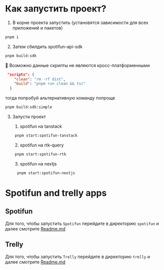 # Как запустить проект?

1.  В корне проекта запустить (установятся зависимости для всех приложений и пакетов)

```bash
pnpm i
```

2. Затем сбилдить spotifun-api-sdk

```bash
pnpm build:sdk
```

️🔔 Возможно данные скрипты не являются кросc-платформенными

```json
 "scripts": {
    "clean": "rm -rf dist",
    "build": "pnpm run clean && tsc"
  }
```
тогда попробуй альтернативную команду попроще 

```bash
pnpm build:sdk:simple
```

3. Запусти проект 

   1. spotifun на tanstack

    ```bash
     pnpm start:spotifun-tanstack
    ```

   2. spotifun на rtk-query

    ```bash
     pnpm start:spotifun-rtk
    ```

   3. spotifun на nextjs

    ```bash
      pnpm start:spotifun-nextjs
    ```

# Spotifun and trelly apps

## Spotifun

Для того, чтобы запустить `Spotifun` перейдите в директорию `spotifun` и далее смотрите [Readme.md](https://github.com/it-incubator/apihub-front/blob/main/spotifun/README.md)

## Trelly

Для того, чтобы запустить `Trelly` перейдите в директорию `trelly` и далее смотрите [Readme.md](https://github.com/it-incubator/apihub-front/blob/main/trelly/README.md)


